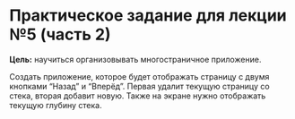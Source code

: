 # Практическое задание для лекции №5 (часть 2)

**Цель:** научиться организовывать многостраничное приложение.

Cоздать приложение, которое будет отображать страницу с двумя кнопками “Назад” и “Вперёд”. Первая удалит текущую страницу со стека, вторая добавит новую. Также на экране нужно отображать текущую глубину стека.
